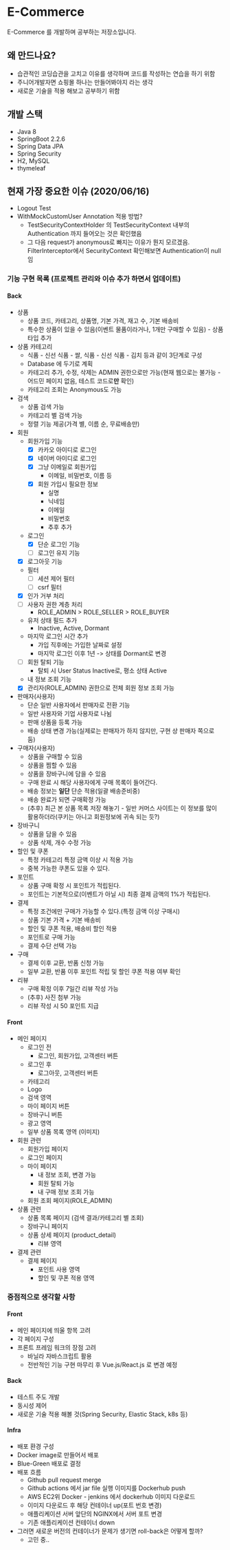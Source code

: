 # E-Commerce

E-Commerce 를 개발하며 공부하는 저장소입니다.

## 왜 만드나요?

- 습관적인 코딩습관을 고치고 이유를 생각하며 코드를 작성하는 연습을 하기 위함
- 주니어개발자면 쇼핑몰 하나는 만들어봐야지 라는 생각
- 새로운 기술을 적용 해보고 공부하기 위함

## 개발 스택

- Java 8
- SpringBoot 2.2.6
- Spring Data JPA
- Spring Security
- H2, MySQL
- thymeleaf

## 현재 가장 중요한 이슈 (2020/06/16)

- Logout Test
- WithMockCustomUser Annotation 적용 방법?
    - TestSecurityContextHolder 의 TestSecurityContext 내부의 Authentication 까지 들어오는 것은 확인했음
    - 그 다음 request가 anonymous로 빠지는 이유가 뭔지 모르겠음. FilterInterceptor에서 SecurityContext 확인해보면 Authentication이 null임

### 기능 구현 목록 (프로젝트 관리와 이슈 추가 하면서 업데이트)

#### Back

- 상품
    - 상품 코드, 카테고리, 상품명, 기본 가격, 재고 수, 기본 배송비
    - 특수한 상품이 있을 수 있음(이벤트 물품이라거나, 1개만 구매할 수 있음) - 상품 타입 추가
- 상품 카테고리
    - 식품 - 신선 식품 - 쌀, 식품 - 신선 식품 - 김치 등과 같이 3단계로 구성
    - Database 에 두기로 계획
    - 카테고리 추가, 수정, 삭제는 ADMIN 권한으로만 가능(현재 웹으로는 불가능 - 어드민 페이지 없음, 테스트 코드로**만** 확인)
    - 카테고리 조회는 Anonymous도 가능
- 검색
    - 상품 검색 가능
    - 카테고리 별 검색 가능
    - 정렬 기능 제공(가격 별, 이름 순, 무료배송만)
- 회원
    - 회원가입 기능
        - [x] 카카오 아이디로 로그인
        - [x] 네이버 아이디로 로그인
        - [x] 그냥 이메일로 회원가입
            - 이메일, 비밀번호, 이름 등
        - [x] 회원 가입시 필요한 정보
            - 실명
            - 닉네임
            - 이메일
            - 비밀번호
            - 추후 추가
    - 로그인
        - [x] 단순 로그인 기능
        - [ ] 로그인 유지 기능
    - [x] 로그아웃 기능
    - 필터
        - [ ] 세션 제어 필터
        - [ ] csrf 필터
    - [x] 인가 거부 처리
    - [ ] 사용자 권한 계층 처리
        - ROLE_ADMIN > ROLE_SELLER > ROLE_BUYER
    - 유저 상태 필드 추가
        - Inactive, Active, Dormant
    - 마지막 로그인 시간 추가
        - 가입 직후에는 가입한 날짜로 설정
        - 마지막 로그인 이후 1년 -> 상태를 Dormant로 변경
    - [ ] 회원 탈퇴 기능
        - 탈퇴 시 User Status Inactive로, 평소 상태 Active
    - 내 정보 조회 기능
    - [x] 관리자(ROLE_ADMIN) 권한으로 전체 회원 정보 조회 가능
- 판매자(사용자)
    - 단순 일반 사용자에서 판매자로 전환 기능
    - 일반 사용자와 기업 사용자로 나뉨
    - 판매 상품을 등록 가능
    - 배송 상태 변경 가능(실제로는 판매자가 하지 않지만, 구현 상 판매자 쪽으로 둠)
- 구매자(사용자)
    - 상품을 구매할 수 있음
    - 상품을 찜할 수 있음
    - 상품을 장바구니에 담을 수 있음
    - 구매 완료 시 해당 사용자에게 구매 목록이 들어간다.
    - 배송 정보는 **일단** 단순 적용(일괄 배송준비중)
    - 배송 완료가 되면 구매확정 가능
    - (추후) 최근 본 상품 목록 저장 해놓기 - 일반 커머스 사이트는 이 정보를 많이 활용하더라(쿠키는 아니고 회원정보에 귀속 되는 듯?)
- 장바구니
    - 상품을 담을 수 있음
    - 상품 삭제, 개수 수정 가능
- 할인 및 쿠폰
    - 특정 카테고리 특정 금액 이상 시 적용 가능
    - 중복 가능한 쿠폰도 있을 수 있다.
- 포인트
    - 상품 구매 확정 시 포인트가 적립된다.
    - 포인트는 기본적으로(이벤트가 아닐 시) 최종 결제 금액의 1%가 적립된다.
- 결제
    - 특정 조건에만 구매가 가능할 수 있다.(특정 금액 이상 구매시)
    - 상품 기본 가격 + 기본 배송비
    - 할인 및 쿠폰 적용, 배송비 할인 적용
    - 포인트로 구매 가능
    - 결제 수단 선택 가능
- 구매
    - 결제 이후 교환, 반품 신청 가능
    - 일부 교환, 반품 이후 포인트 적립 및 할인 쿠폰 적용 여부 확인
- 리뷰
    - 구매 확정 이후 7일간 리뷰 작성 가능
    - (추후) 사진 첨부 가능
    - 리뷰 작성 시 50 포인트 지급
    
#### Front

- 메인 페이지
    - 로그인 전
        - 로그인, 회원가입, 고객센터 버튼
    - 로그인 후
        - 로그아웃, 고객센터 버튼
    - 카테고리
    - Logo
    - 검색 영역
    - 마이 페이지 버튼
    - 장바구니 버튼
    - 광고 영역
    - 일부 상품 목록 영역 (이미지) 
- 회원 관련
    - 회원가입 페이지
    - 로그인 페이지
    - 마이 페이지
        - 내 정보 조회, 변경 가능
        - 회원 탈퇴 가능
        - 내 구매 정보 조회 가능
    - 회원 조회 페이지(ROLE_ADMIN)
- 상품 관련
    - 상품 목록 페이지 (검색 결과/카테고리 별 조회)
    - 장바구니 페이지
    - 상품 상세 페이지 (product_detail)
        - 리뷰 영역
- 결제 관련
    - 결제 페이지
        - 포인트 사용 영역
        - 할인 및 쿠폰 적용 영역
        
### 중점적으로 생각할 사항

#### Front

- 메인 페이지에 띄울 항목 고려
- 각 페이지 구성
- 프론트 프레임 워크의 장점 고려
    - 바닐라 자바스크립트 활용
    - 전반적인 기능 구현 마무리 후 Vue.js/React.js 로 변경 예정

#### Back

- 테스트 주도 개발
- 동시성 제어
- 새로운 기술 적용 해볼 것(Spring Security, Elastic Stack, k8s 등)

#### Infra

- 배포 환경 구성
- Docker image로 만들어서 배포
- Blue-Green 배포로 결정
- 배포 흐름
    - Github pull request merge
    - Github actions 에서 jar file 실행 이미지를 Dockerhub push
    - AWS EC2위 Docker - jenkins 에서 dockerhub 이미지 다운로드
    - 이미지 다운로드 후 해당 컨테이너 up(포트 번호 변경)
    - 애플리케이션 서버 앞단의 NGINX에서 서버 포트 변경
    - 기존 애플리케이션 컨테이너 down
- 그러면 새로운 버전의 컨테이너가 문제가 생기면 roll-back은 어떻게 할까?
    - 고민 중..
